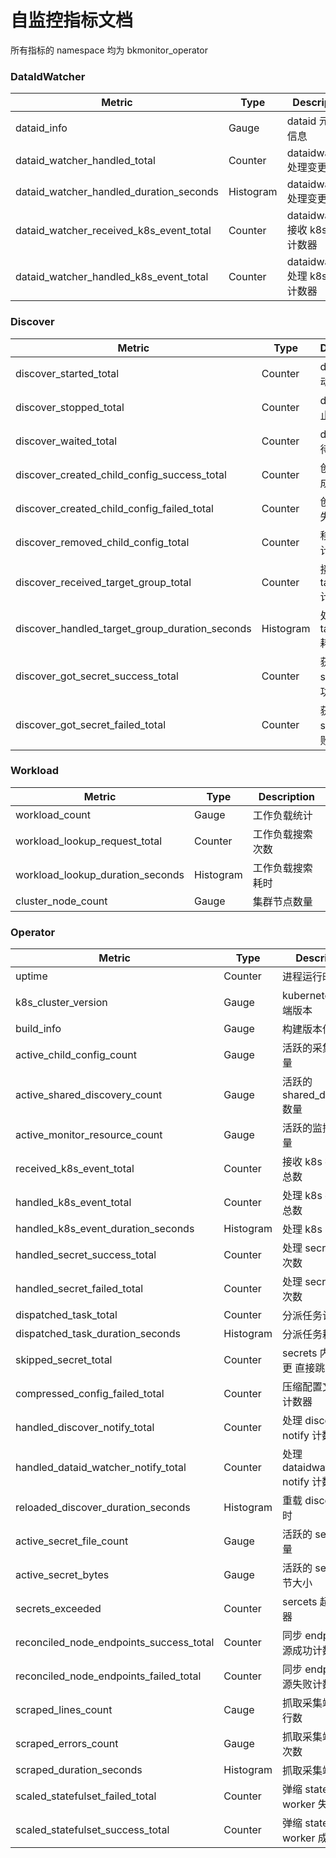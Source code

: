 # 自监控指标文档

所有指标的 namespace 均为 bkmonitor_operator

### DataIdWatcher

| Metric | Type                          | Description                |
| ------ |-------------------------------|----------------------------|
| dataid_info | Gauge                         | dataid 元数据信息               |
| dataid_watcher_handled_total | Counter                       | dataidwatcher 处理变更次数       |
| dataid_watcher_handled_duration_seconds | Histogram | dataidwatcher 处理变更耗时       |
| dataid_watcher_received_k8s_event_total | Counter | dataidwatcher 接收 k8s 事件计数器 |
| dataid_watcher_handled_k8s_event_total | Counter | dataidwatcher 处理 k8s 事件计数器 |

### Discover

| Metric                                         | Type      | Description        |
|------------------------------------------------|-----------|--------------------|
| discover_started_total                         | Counter   | discover 启动次数      |
| discover_stopped_total                         | Counter   | discover 停止次数      |
| discover_waited_total                          | Counter   | discover 等待停止次数    |
| discover_created_child_config_success_total    | Counter   | 创建子任务成功计数器         |
| discover_created_child_config_failed_total     | Counter   | 创建子任务失败计数器         |
| discover_removed_child_config_total            | Counter   | 移除子任务计数器           |
| discover_received_target_group_total           | Counter   | 接收 targetgroup 计数器 |
| discover_handled_target_group_duration_seconds | Histogram | 处理 targetgroup 耗时  |
| discover_got_secret_success_total              | Counter       | 获取 sercets 成功次数    |
| discover_got_secret_failed_total                 | Counter       | 获取 sercets 失败次数    |

### Workload

| Metric | Type      | Description |
| ------ |-----------|-------------|
| workload_count | Gauge     | 工作负载统计      |
| workload_lookup_request_total | Counter   | 工作负载搜索次数    |
| workload_lookup_duration_seconds | Histogram | 工作负载搜索耗时    |
| cluster_node_count     | Gauge     | 集群节点数量      |

### Operator

| Metric                                  | Type                  | Description                 |
|-----------------------------------------|-----------------------|-----------------------------|
| uptime                                  | Counter               | 进程运行时间                      |
| k8s_cluster_version | Gauge | kubernetes 服务端版本 |
| build_info                              | Gauge                 | 构建版本信息                      |
| active_child_config_count               | Gauge                 | 活跃的采集任务数量                   |
| active_shared_discovery_count           | Gauge                 | 活跃的 shared_discovery 数量     |
| active_monitor_resource_count           | Gauge                 | 活跃的监控资源数量                   |
| received_k8s_event_total                | Counter               | 接收 k8s 接收事件总数               |
| handled_k8s_event_total                 | Counter               | 处理 k8s 接收事件总数               |
| handled_k8s_event_duration_seconds      | Histogram | 处理 k8s 事件耗时                 |
| handled_secret_success_total            | Counter | 处理 secrets 成功次数             |
| handled_secret_failed_total             | Counter | 处理 secrets 失败次数             |
| dispatched_task_total                   | Counter | 分派任务计数器                     |
| dispatched_task_duration_seconds        | Histogram | 分派任务耗时                      |
| skipped_secret_total                    | Counter | secrets 内容无变更 直接跳过计数        |
| compressed_config_failed_total          | Counter | 压缩配置文件错误计数器                 |
| handled_discover_notify_total           | Counter | 处理 discover notify 计数器      |
| handled_dataid_watcher_notify_total     | Counter | 处理 dataidwatcher notify 计数器 |
| reloaded_discover_duration_seconds      | Histogram | 重载 discover 耗时              |
| active_secret_file_count                | Gauge | 活跃的 sercets 数量              |
| active_secret_bytes                         | Gauge | 活跃的 sercets 字节大小            |
| secrets_exceeded                        | Counter | sercets 超限计数器               |
| reconciled_node_endpoints_success_total | Counter | 同步 endpoints 资源成功计数器        |
| reconciled_node_endpoints_failed_total  | Counter | 同步 endpoints 资源失败计数器        |
| scraped_lines_count                     | Cauge | 抓取采集端点数据行数                  |
| scraped_errors_count                    | Gauge | 抓取采集端点错误次数                  |
| scraped_duration_seconds                | Histogram | 抓取采集端点耗时                    |
| scaled_statefulset_failed_total         | Counter | 弹缩 statefulset worker 失败次数  |
| scaled_statefulset_success_total        | Counter | 弹缩 statefulset worker 成功次数  |
